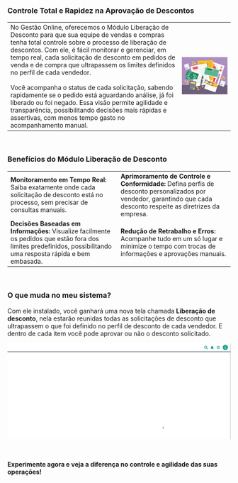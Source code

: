 ### Controle Total e Rapidez na Aprovação de Descontos

| | |
|-|-|
|No Gestão Online, oferecemos o Módulo Liberação de Desconto para que sua equipe de vendas e compras tenha total controle sobre o processo de liberação de descontos. Com ele, é fácil monitorar e gerenciar, em tempo real, cada solicitação de desconto em pedidos de venda e de compra que ultrapassem os limites definidos no perfil de cada vendedor.<br><br>Você acompanha o status de cada solicitação, sabendo rapidamente se o pedido está aguardando análise, já foi liberado ou foi negado. Essa visão permite agilidade e transparência, possibilitando decisões mais rápidas e assertivas, com menos tempo gasto no acompanhamento manual.|![](https://github.com/Gestao-Online/public-docs/blob/cbd486c77b97430d959f35620fd81fa8a32e720d/erp-v2/marketplace/extensions/br.com.gestao-online.module.liberacao-desconto/assets/modulo_liberacao_desconto_02.png?raw=true) |

<br>

### Benefícios do Módulo Liberação de Desconto

| | |
|-|-|
|**Monitoramento em Tempo Real:** Saiba exatamente onde cada solicitação de desconto está no processo, sem precisar de consultas manuais.|**Aprimoramento de Controle e Conformidade:** Defina perfis de desconto personalizados por vendedor, garantindo que cada desconto respeite as diretrizes da empresa.|
|**Decisões Baseadas em Informações:** Visualize facilmente os pedidos que estão fora dos limites predefinidos, possibilitando uma resposta rápida e bem embasada.|**Redução de Retrabalho e Erros:** Acompanhe tudo em um só lugar e minimize o tempo com trocas de informações e aprovações manuais.|

<br>

### O que muda no meu sistema?

Com ele instalado, você ganhará uma nova tela chamada **Liberação de desconto**, nela estarão reunidas todas as solicitações de desconto que ultrapassem o que foi definido no perfil de desconto de cada vendedor. E dentro de cada item você pode aprovar ou não o desconto solicitado.

![](https://github.com/Gestao-Online/public-docs/blob/86c69b20946807d59dcde88f293a4f281fc4280e/erp-v2/marketplace/extensions/br.com.gestao-online.module.liberacao-desconto/assets/modulo_liberacao-desconto_03.gif?raw=true)

<br>

**Experimente agora e veja a diferença no controle e agilidade das suas operações!**